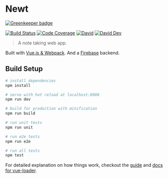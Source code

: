 # Newt

[![Greenkeeper badge](https://badges.greenkeeper.io/smeagolem/newt.svg)](https://greenkeeper.io/)

[![Build Status](https://img.shields.io/travis/smeagolem/newt/develop.svg)](https://travis-ci.org/smeagolem/newt)
[![Code Coverage](https://img.shields.io/codecov/c/github/smeagolem/newt/develop.svg)](https://codecov.io/gh/smeagolem/newt)
[![David](https://img.shields.io/david/smeagolem/newt/develop.svg)](https://david-dm.org/smeagolem/newt/develop)
[![David Dev](https://img.shields.io/david/dev/smeagolem/newt/develop.svg)](https://david-dm.org/smeagolem/newt/develop?type=dev)

> A note taking web app.

Built with [Vue.js & Webpack](https://github.com/vuejs-templates/webpack).
And a [Firebase](https://firebase.google.com/) backend.

## Build Setup

``` bash
# install dependencies
npm install

# serve with hot reload at localhost:8080
npm run dev

# build for production with minification
npm run build

# run unit tests
npm run unit

# run e2e tests
npm run e2e

# run all tests
npm test
```

For detailed explanation on how things work, checkout the [guide](http://vuejs-templates.github.io/webpack/) and [docs for vue-loader](http://vuejs.github.io/vue-loader).
